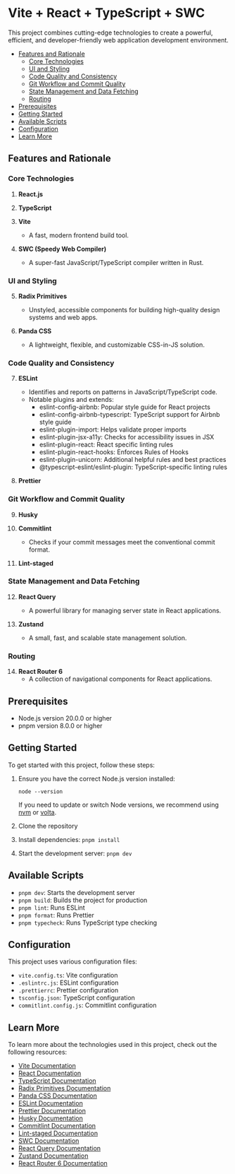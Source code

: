 # Vite + React + TypeScript + SWC

This project combines cutting-edge technologies to create a powerful, efficient, and developer-friendly web application development environment.

- [Features and Rationale](#features-and-rationale)
  - [Core Technologies](#core-technologies)
  - [UI and Styling](#ui-and-styling)
  - [Code Quality and Consistency](#code-quality-and-consistency)
  - [Git Workflow and Commit Quality](#git-workflow-and-commit-quality)
  - [State Management and Data Fetching](#state-management-and-data-fetching)
  - [Routing](#routing)
- [Prerequisites](#prerequisites)
- [Getting Started](#getting-started)
- [Available Scripts](#available-scripts)
- [Configuration](#configuration)
- [Learn More](#learn-more)

## Features and Rationale

### Core Technologies

1. **React.js**

2. **TypeScript**

3. **Vite**
   - A fast, modern frontend build tool.

4. **SWC (Speedy Web Compiler)**
   - A super-fast JavaScript/TypeScript compiler written in Rust.

### UI and Styling

5. **Radix Primitives**
   - Unstyled, accessible components for building high-quality design systems and web apps.

6. **Panda CSS**
   - A lightweight, flexible, and customizable CSS-in-JS solution.

### Code Quality and Consistency

7. **ESLint**
   - Identifies and reports on patterns in JavaScript/TypeScript code.
   - Notable plugins and extends:
     - eslint-config-airbnb: Popular style guide for React projects
     - eslint-config-airbnb-typescript: TypeScript support for Airbnb style guide
     - eslint-plugin-import: Helps validate proper imports
     - eslint-plugin-jsx-a11y: Checks for accessibility issues in JSX
     - eslint-plugin-react: React specific linting rules
     - eslint-plugin-react-hooks: Enforces Rules of Hooks
     - eslint-plugin-unicorn: Additional helpful rules and best practices
     - @typescript-eslint/eslint-plugin: TypeScript-specific linting rules

8. **Prettier**

### Git Workflow and Commit Quality

9. **Husky**

10. **Commitlint**
    - Checks if your commit messages meet the conventional commit format.

11. **Lint-staged**

### State Management and Data Fetching

12. **React Query**
    - A powerful library for managing server state in React applications.

13. **Zustand**
    - A small, fast, and scalable state management solution.

### Routing

14. **React Router 6**
    - A collection of navigational components for React applications.

## Prerequisites

- Node.js version 20.0.0 or higher
- pnpm version 8.0.0 or higher

## Getting Started

To get started with this project, follow these steps:

1. Ensure you have the correct Node.js version installed:
   ```
   node --version
   ```
   If you need to update or switch Node versions, we recommend using [nvm](https://github.com/nvm-sh/nvm) or [volta](https://volta.sh/).

2. Clone the repository
3. Install dependencies: `pnpm install`
4. Start the development server: `pnpm dev`

## Available Scripts

- `pnpm dev`: Starts the development server
- `pnpm build`: Builds the project for production
- `pnpm lint`: Runs ESLint
- `pnpm format`: Runs Prettier
- `pnpm typecheck`: Runs TypeScript type checking

## Configuration

This project uses various configuration files:

- `vite.config.ts`: Vite configuration
- `.eslintrc.js`: ESLint configuration
- `.prettierrc`: Prettier configuration
- `tsconfig.json`: TypeScript configuration
- `commitlint.config.js`: Commitlint configuration

## Learn More

To learn more about the technologies used in this project, check out the following resources:

- [Vite Documentation](https://vitejs.dev/)
- [React Documentation](https://reactjs.org/)
- [TypeScript Documentation](https://www.typescriptlang.org/)
- [Radix Primitives Documentation](https://www.radix-ui.com/)
- [Panda CSS Documentation](https://panda-css.com/)
- [ESLint Documentation](https://eslint.org/)
- [Prettier Documentation](https://prettier.io/)
- [Husky Documentation](https://typicode.github.io/husky/)
- [Commitlint Documentation](https://commitlint.js.org/)
- [Lint-staged Documentation](https://github.com/okonet/lint-staged)
- [SWC Documentation](https://swc.rs/)
- [React Query Documentation](https://react-query.tanstack.com/)
- [Zustand Documentation](https://github.com/pmndrs/zustand)
- [React Router 6 Documentation](https://reactrouter.com/)
